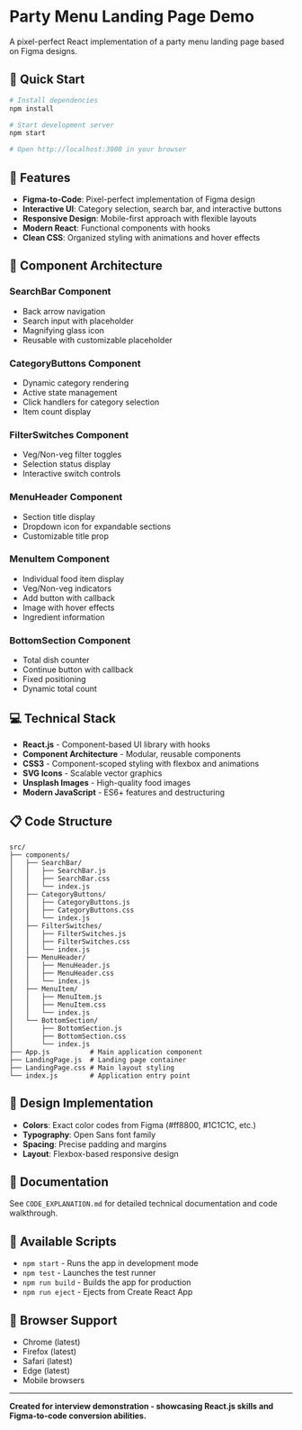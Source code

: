 # Party Menu Landing Page Demo

A pixel-perfect React implementation of a party menu landing page based on Figma designs.

## 🚀 Quick Start

```bash
# Install dependencies
npm install

# Start development server
npm start

# Open http://localhost:3000 in your browser
```

## 📱 Features

- **Figma-to-Code**: Pixel-perfect implementation of Figma design
- **Interactive UI**: Category selection, search bar, and interactive buttons
- **Responsive Design**: Mobile-first approach with flexible layouts
- **Modern React**: Functional components with hooks
- **Clean CSS**: Organized styling with animations and hover effects

## 🎯 Component Architecture

### SearchBar Component
- Back arrow navigation
- Search input with placeholder
- Magnifying glass icon
- Reusable with customizable placeholder

### CategoryButtons Component
- Dynamic category rendering
- Active state management
- Click handlers for category selection
- Item count display

### FilterSwitches Component
- Veg/Non-veg filter toggles
- Selection status display
- Interactive switch controls

### MenuHeader Component
- Section title display
- Dropdown icon for expandable sections
- Customizable title prop

### MenuItem Component
- Individual food item display
- Veg/Non-veg indicators
- Add button with callback
- Image with hover effects
- Ingredient information

### BottomSection Component
- Total dish counter
- Continue button with callback
- Fixed positioning
- Dynamic total count

## 💻 Technical Stack

- **React.js** - Component-based UI library with hooks
- **Component Architecture** - Modular, reusable components
- **CSS3** - Component-scoped styling with flexbox and animations
- **SVG Icons** - Scalable vector graphics
- **Unsplash Images** - High-quality food images
- **Modern JavaScript** - ES6+ features and destructuring

## 📋 Code Structure

```
src/
├── components/
│   ├── SearchBar/
│   │   ├── SearchBar.js
│   │   ├── SearchBar.css
│   │   └── index.js
│   ├── CategoryButtons/
│   │   ├── CategoryButtons.js
│   │   ├── CategoryButtons.css
│   │   └── index.js
│   ├── FilterSwitches/
│   │   ├── FilterSwitches.js
│   │   ├── FilterSwitches.css
│   │   └── index.js
│   ├── MenuHeader/
│   │   ├── MenuHeader.js
│   │   ├── MenuHeader.css
│   │   └── index.js
│   ├── MenuItem/
│   │   ├── MenuItem.js
│   │   ├── MenuItem.css
│   │   └── index.js
│   └── BottomSection/
│       ├── BottomSection.js
│       ├── BottomSection.css
│       └── index.js
├── App.js          # Main application component
├── LandingPage.js  # Landing page container
├── LandingPage.css # Main layout styling
└── index.js        # Application entry point
```

## 🎨 Design Implementation

- **Colors**: Exact color codes from Figma (#ff8800, #1C1C1C, etc.)
- **Typography**: Open Sans font family
- **Spacing**: Precise padding and margins
- **Layout**: Flexbox-based responsive design

## 📖 Documentation

See `CODE_EXPLANATION.md` for detailed technical documentation and code walkthrough.

## 🔧 Available Scripts

- `npm start` - Runs the app in development mode
- `npm test` - Launches the test runner
- `npm run build` - Builds the app for production
- `npm run eject` - Ejects from Create React App

## 📱 Browser Support

- Chrome (latest)
- Firefox (latest)
- Safari (latest)
- Edge (latest)
- Mobile browsers

---

**Created for interview demonstration - showcasing React.js skills and Figma-to-code conversion abilities.**